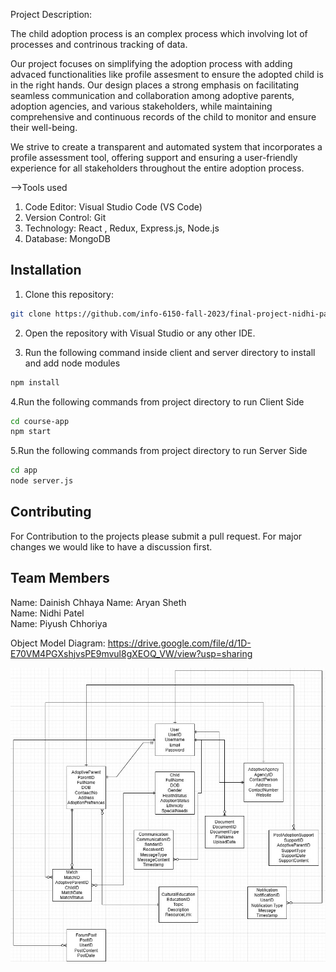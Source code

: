 Project Description: 

The child adoption process is an complex process which involving lot of processes and contrinous tracking of data.

Our project focuses on simplifying the adoption process with adding advaced functionalities like profile assesment to ensure the adopted child is in the right hands. Our design places a strong emphasis on facilitating seamless communication and collaboration among adoptive parents, adoption agencies, and various stakeholders, while maintaining comprehensive and continuous records of the child to monitor and ensure their well-being.

We strive to create a transparent and automated system that incorporates a profile assessment tool, offering support and ensuring a user-friendly experience for all stakeholders throughout the entire adoption process.

-->Tools used
 
1. Code Editor: Visual Studio Code (VS Code)
2. Version Control: Git
3. Technology: React , Redux, Express.js, Node.js 
4. Database: MongoDB
 
## Installation
 
1. Clone this repository:
 
```bash
git clone https://github.com/info-6150-fall-2023/final-project-nidhi-patell.git
```
 
2. Open the repository with Visual Studio or any other IDE.
 
3. Run the following command inside client and server directory to install and add node modules
 
```bash
npm install
```
 
4.Run the following commands from project directory to run Client Side

```bash
cd course-app
npm start
```
 
5.Run the following commands from project directory to run Server Side
 
```bash
cd app
node server.js 
```

## Contributing
 
For Contribution to the projects please submit a pull request. For major changes we would like to have a  discussion first.
 
 
## Team Members 
Name: Dainish Chhaya
Name: Aryan Sheth    
Name: Nidhi Patel     
Name: Piyush Chhoriya 



Object Model Diagram:
https://drive.google.com/file/d/1D-E70VM4PGXshjvsPE9mvul8gXEOQ_VW/view?usp=sharing 

![Object Model Diagram](docs/ObjectModel.jpg)






